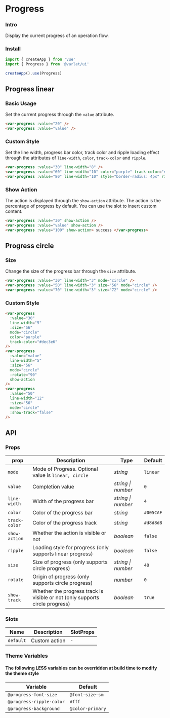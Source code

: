 # Progress

### Intro

Display the current progress of an operation flow.

### Install

```js
import { createApp } from 'vue'
import { Progress } from '@varlet/ui'

createApp().use(Progress)
```

## Progress linear

### Basic Usage

Set the current progress through the `value` attribute.

```html
<var-progress :value="20" />
<var-progress :value="value" />
```

### Custom Style

Set the line width, progress bar color, track color and ripple loading effect through the attributes of `line-width`, `color`, `track-color` and `ripple`.

```html
<var-progress :value="30" line-width="8" />
<var-progress :value="60" line-width="10" color="purple" track-color="#dec3e6" />
<var-progress :value="80" line-width="10" style="border-radius: 4px" ripple />
```

### Show Action

The action is displayed through the `show-action` attribute. The action is the percentage of progress by default. You can use the slot to insert custom content.

```html
<var-progress :value="30" show-action />
<var-progress :value="value" show-action />
<var-progress :value="100" show-action> success </var-progress>
```

## Progress circle

### Size

Change the size of the progress bar through the `size` attribute.

```html
<var-progress :value="30" line-width="3" mode="circle" />
<var-progress :value="50" line-width="3" size="56" mode="circle" />
<var-progress :value="70" line-width="3" size="72" mode="circle" />
```

### Custom Style

```html
<var-progress
  :value="30"
  line-width="5"
  :size="56"
  mode="circle"
  color="purple"
  track-color="#dec3e6"
/>
<var-progress
  :value="value"
  line-width="5"
  :size="56"
  mode="circle"
  :rotate="90"
  show-action
/>
<var-progress
  :value="50"
  line-width="12"
  :size="56"
  mode="circle"
  :show-track="false"
/>
```

## API

### Props

| prop | Description      | Type     | Default  |
| --------- | ---------------- | -------- | -------- |
| `mode` | Mode of Progress. Optional value is `linear, circle` | _string_ | `linear` |
| `value` | Completion value   | _string \| number_ |  `0`  |
| `line-width` | Width of the progress bar  | _string \| number_ | `4` |
| `color` | Color of the progress bar  | _string_  | `#005CAF` |
| `track-color`  | Color of the progress track | _string_   | `#d8d8d8` |
| `show-action` | Whether the action is visible or not | _boolean_ | `false` |
| `ripple` | Loading style for progress (only supports linear progress) | _boolean_ | `false` |
| `size` | Size of progress (only supports circle progress) | _string \| number_ | `40` |
| `rotate` | Origin of progress (only supports circle progress) | _number_ | `0` |
| `show-track` | Whether the progress track is visible or not (only supports circle progress) | _boolean_ | `true` |

### Slots

| Name | Description | SlotProps |
| ----- | -------------- | -------- |
| `default` | Custom action | `-` |

### Theme Variables
#### The following LESS variables can be overridden at build time to modify the theme style

| Variable | Default |
| --- | --- |
| `@progress-font-size` | `@font-size-sm` |
| `@progress-ripple-color` | `#fff` |
| `@progress-background` | `@color-primary` |